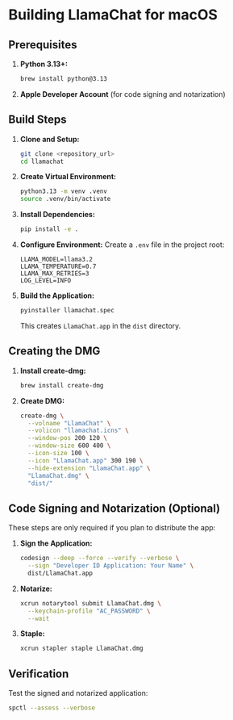 # Building LlamaChat for macOS

## Prerequisites

1. **Python 3.13+:**

   ```bash
   brew install python@3.13
   ```

2. **Apple Developer Account** (for code signing and notarization)

## Build Steps

1. **Clone and Setup:**

   ```bash
   git clone <repository_url>
   cd llamachat
   ```

2. **Create Virtual Environment:**

   ```bash
   python3.13 -m venv .venv
   source .venv/bin/activate
   ```

3. **Install Dependencies:**

   ```bash
   pip install -e .
   ```

4. **Configure Environment:**
   Create a `.env` file in the project root:

   ```
   LLAMA_MODEL=llama3.2
   LLAMA_TEMPERATURE=0.7
   LLAMA_MAX_RETRIES=3
   LOG_LEVEL=INFO
   ```

5. **Build the Application:**
   ```bash
   pyinstaller llamachat.spec
   ```
   This creates `LlamaChat.app` in the `dist` directory.

## Creating the DMG

1. **Install create-dmg:**

   ```bash
   brew install create-dmg
   ```

2. **Create DMG:**
   ```bash
   create-dmg \
     --volname "LlamaChat" \
     --volicon "llamachat.icns" \
     --window-pos 200 120 \
     --window-size 600 400 \
     --icon-size 100 \
     --icon "LlamaChat.app" 300 190 \
     --hide-extension "LlamaChat.app" \
     "LlamaChat.dmg" \
     "dist/"
   ```

## Code Signing and Notarization (Optional)

These steps are only required if you plan to distribute the app:

1. **Sign the Application:**

   ```bash
   codesign --deep --force --verify --verbose \
     --sign "Developer ID Application: Your Name" \
     dist/LlamaChat.app
   ```

2. **Notarize:**

   ```bash
   xcrun notarytool submit LlamaChat.dmg \
     --keychain-profile "AC_PASSWORD" \
     --wait
   ```

3. **Staple:**
   ```bash
   xcrun stapler staple LlamaChat.dmg
   ```

## Verification

Test the signed and notarized application:

```bash
spctl --assess --verbose
```
